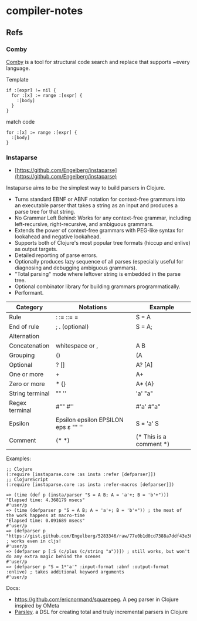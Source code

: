 # compiler-notes


## Refs

### Comby

[Comby](https://github.com/comby-tools/comby) is a tool for structural code search and replace that supports ~every language. 

Template

```
if :[expr] != nil {
  for :[x] := range :[expr] {
    :[body]
  }
}
```

match code

```
for :[x] := range :[expr] {
  :[body]
}
```

### Instaparse

 - [https://github.com/Engelberg/instaparse](https://github.com/Engelberg/instaparse)

 Instaparse aims to be the simplest way to build parsers in Clojure.

 - Turns standard EBNF or ABNF notation for context-free grammars into an executable parser that takes a string as an input and produces a parse tree for that string.
 - No Grammar Left Behind: Works for any context-free grammar, including left-recursive, right-recursive, and ambiguous grammars.
 - Extends the power of context-free grammars with PEG-like syntax for lookahead and negative lookahead.
 - Supports both of Clojure's most popular tree formats (hiccup and enlive) as output targets.
 - Detailed reporting of parse errors.
 - Optionally produces lazy sequence of all parses (especially useful for diagnosing and debugging ambiguous grammars).
 - "Total parsing" mode where leftover string is embedded in the parse tree.
 - Optional combinator library for building grammars programmatically.
 - Performant.

| Category | Notations | Example |
|----------|-----------|---------|
| Rule | : := ::= = | S = A |
| End of rule | ; . (optional) | S = A; |
| Alternation | | | A | B |
| Concatenation | whitespace or , | A B |
| Grouping | () | (A | B) C |
| Optional | ? [] | A? [A] |
| One or more | + | A+ |
| Zero or more | * {} | A* {A} |
| String terminal | "" '' | 'a' "a" |
| Regex terminal | #"" #'' | #'a' #"a" |
| Epsilon | Epsilon epsilon EPSILON eps ε "" '' | S = 'a' S | Epsilon |
| Comment | (* *) | (* This is a comment *) |


Examples:

```coljure
;; Clojure
(:require [instaparse.core :as insta :refer [defparser]])
;; ClojureScript
(:require [instaparse.core :as insta :refer-macros [defparser]])

=> (time (def p (insta/parser "S = A B; A = 'a'+; B = 'b'+")))
"Elapsed time: 4.368179 msecs"
#'user/p
=> (time (defparser p "S = A B; A = 'a'+; B = 'b'+")) ; the meat of the work happens at macro-time
"Elapsed time: 0.091689 msecs"
#'user/p
=> (defparser p "https://gist.github.com/Engelberg/5283346/raw/77e0b1d0cd7388a7ddf43e307804861f49082eb6/SingleA") ; works even in cljs!
#'user/p
=> (defparser p [:S (c/plus (c/string "a"))]) ; still works, but won't do any extra magic behind the scenes
#'user/p
=> (defparser p "S = 1*'a'" :input-format :abnf :output-format :enlive) ; takes additional keyword arguments
#'user/p
```

Docs:

 - https://github.com/ericnormand/squarepeg.  A peg parser in Clojure inspired by OMeta 
 - [Parsley](https://github.com/cgrand/parsley).  a DSL for creating total and truly incremental parsers in Clojure 

